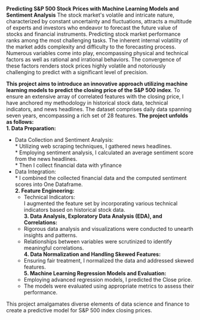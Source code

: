 **Predicting S&P 500 Stock Prices with Machine Learning Models and Sentiment Analysis**
The stock market's volatile and intricate nature, characterized by constant uncertainty and fluctuations, attracts a multitude of experts and investors who endeavor to forecast the future value of stocks and financial instruments.
Predicting stock market performance ranks among the most challenging tasks. The inherent internal volatility of the market adds complexity and difficulty to the forecasting process. Numerous variables come into play, encompassing physical and technical factors as well as rational and irrational behaviors. 
The convergence of these factors renders stock prices highly volatile and notoriously challenging to predict with a significant level of precision.

**This project aims to introduce an innovative approach utilizing machine learning models to predict the closing price of the S&P 500 index**.
To ensure an extensive array of correlated features with the closing price, I have anchored my methodology in historical stock data, technical indicators, and news headlines.
The dataset comprises daily data spanning seven years, encompassing a rich set of 28 features. 
**The project unfolds as follows:**  
   **1. Data Preparation:**
   * Data Collection and Sentiment Analysis:  
         * Utilizing web scraping techniques, I gathered news headlines.  
         * Employing sentiment analysis, I calculated an average sentiment score from the news headlines.  
         * Then I collect financial data with yfinance   
   * Data Integration:  
         * I combined the collected financial data and the computed sentiment scores into One Dataframe.  
   **2. Feature Engineering:**  
      * Technical Indicators:  
        I augmented the feature set by incorporating various technical indicators based on historical stock data.  
   **3. Data Analysis, Exploratory Data Analysis (EDA), and Correlations:**  
      * Rigorous data analysis and visualizations were conducted to unearth insights and patterns.  
      * Relationships between variables were scrutinized to identify meaningful correlations.  
   **4. Data Normalization and Handling Skewed Features:**  
      * Ensuring fair treatment, I normalized the data and addressed skewed features.  
   **5. Machine Learning Regression Models and Evaluation:**  
      * Employing advanced regression models, I predicted the Close price.  
      * The models were evaluated using appropriate metrics to assess their performance.  
      
This project amalgamates diverse elements of data science and finance to create a predictive model for S&P 500 index closing prices. 



